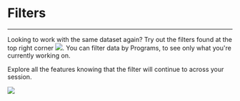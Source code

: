 # Filters

---

Looking to work with the same dataset again? Try out the filters found at the top right corner ![](/assets_en/filter2.PNG). You can filter data by Programs, to see only what you're currently working on.

Explore all the features knowing that the filter will continue to across your session.

![](/assets_en/filter_gif.gif)

